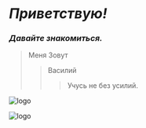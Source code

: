 # _Приветствую!_

### *Давайте знакомиться.*

> Меня Зовут 
>> Василий
>>> Учусь не без усилий. 

![logo](/https://cs14.pikabu.ru/post_img/big/2022/11/16/4/1668577742112523951.png)

![logo](/https://cs12.pikabu.ru/post_img/2022/06/26/10/1656262592113010997.jpg)
